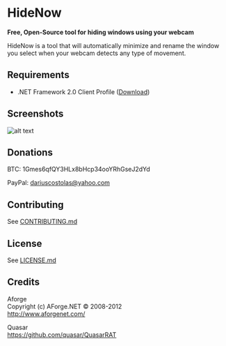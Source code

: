 # HideNow

**Free, Open-Source tool for hiding windows using your webcam**

HideNow is a tool that will automatically minimize and rename the window you select when your webcam detects any type of movement.

Requirements
---
* .NET Framework 2.0 Client Profile ([Download](https://www.microsoft.com/en-us/download/details.aspx?id=16614))

Screenshots
---
![alt text](http://i.imgur.com/u42MnUu.png "HideNow")

Donations
---
BTC: 1Gmes6qfQY3HLx8bHcp34ooYRhGseJ2dYd

PayPal: dariuscostolas@yahoo.com


Contributing
---
See [CONTRIBUTING.md](/CONTRIBUTING.md)

License
---
See [LICENSE.md](/LICENSE.md)

Credits
---

Aforge  
Copyright (c) AForge.NET © 2008-2012  
http://www.aforgenet.com/

Quasar  
https://github.com/quasar/QuasarRAT  

